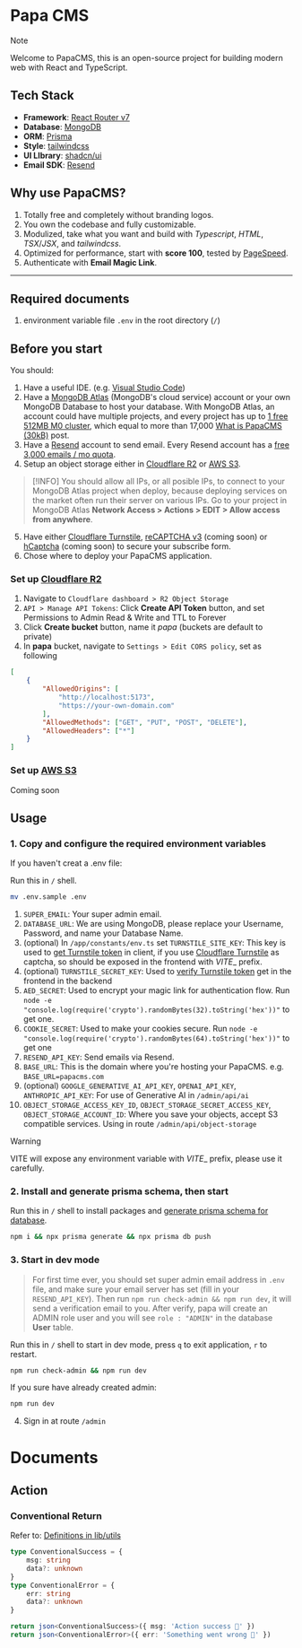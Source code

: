 # Papa CMS

<!-- prettier-ignore -->
> [!NOTE]
> Welcome to PapaCMS, this is an open-source project for building modern web with React and TypeScript.

## Tech Stack

-   **Framework**: [React Router v7](https://reactrouter.com/home/)
-   **Database**: [MongoDB](https://www.mongodb.com/)
-   **ORM**: [Prisma](https://www.prisma.io/)
-   **Style**: [tailwindcss](https://tailwindcss.com/)
-   **UI LIbrary**: [shadcn/ui](https://ui.shadcn.com/)
-   **Email SDK**: [Resend](https://resend.com/)

## Why use PapaCMS?

1. Totally free and completely without branding logos.
2. You own the codebase and fully customizable.
3. Modulized, take what you want and build with _Typescript_, _HTML_,
   _TSX_/_JSX_, and _tailwindcss_.
4. Optimized for performance, start with **score 100**, tested by
   [PageSpeed](https://pagespeed.web.dev/).
5. Authenticate with **Email Magic Link**.

---

## Required documents

1. environment variable file `.env` in the root directory (`/`)

## Before you start

You should:

1. Have a useful IDE. (e.g.
   [Visual Studio Code](https://code.visualstudio.com/))
2. Have a [MongoDB Atlas](https://www.mongodb.com/docs/atlas/) (MongoDB's cloud
   service) account or your own MongoDB Database to host your database. With
   MongoDB Atlas, an account could have multiple projects, and every project has
   up to [1 free 512MB M0 cluster](https://www.mongodb.com/pricing), which equal
   to more than 17,000
   [What is PapaCMS (30kB)](https://papacms.com/blog/what-is-papa) post.
3. Have a [Resend](https://resend.com/) account to send email. Every Resend
   account has a [free 3,000 emails / mo quota](https://resend.com/pricing).
4. Setup an object storage either in
   [Cloudflare R2](https://www.cloudflare.com/developer-platform/products/r2/)
   or [AWS S3](https://aws.amazon.com/s3/).

<!-- prettier-ignore -->
> [!INFO]
> You should allow all IPs, or all posible IPs, to connect to your MongoDB Atlas project when deploy, because deploying services on the market often run their server on various IPs. Go to your project in MongoDB Atlas **Network Access > Actions > EDIT > Allow access from anywhere**.

5. Have either
   [Cloudflare Turnstile](https://www.cloudflare.com/application-services/products/turnstile/),
   [reCAPTCHA v3](https://www.google.com/recaptcha/about/) (coming soon) or
   [hCaptcha](https://www.hcaptcha.com/) (coming soon) to secure your subscribe
   form.
6. Chose where to deploy your PapaCMS application.

### Set up [Cloudflare R2](https://www.cloudflare.com/developer-platform/products/r2/)

1. Navigate to `Cloudflare dashboard > R2 Object Storage`
2. `API > Manage API Tokens`: Click **Create API Token** button, and set
   Permissions to Admin Read & Write and TTL to Forever
3. Click **Create bucket** button, name it _papa_ (buckets are default to
   private)
4. In **papa** bucket, navigate to `Settings > Edit CORS policy`, set as
   following

```json
[
    {
        "AllowedOrigins": [
            "http://localhost:5173",
            "https://your-own-domain.com"
        ],
        "AllowedMethods": ["GET", "PUT", "POST", "DELETE"],
        "AllowedHeaders": ["*"]
    }
]
```

### Set up [AWS S3](https://aws.amazon.com/s3/)

Coming soon

## Usage

### 1. Copy and configure the required environment variables

If you haven't creat a .env file:

Run this in `/` shell.

```sh
mv .env.sample .env
```

1. `SUPER_EMAIL`: Your super admin email.
2. `DATABASE_URL`: We are using MongoDB, please replace your Username, Password,
   and name your Database Name.
3. (optional) In `/app/constants/env.ts` set `TURNSTILE_SITE_KEY`: This key is
   used to
   [get Turnstile token](https://developers.cloudflare.com/turnstile/get-started/)
   in client, if you use
   [Cloudflare Turnstile](https://www.cloudflare.com/products/turnstile/) as
   captcha, so should be exposed in the frontend with _VITE_\_ prefix.
4. (optional) `TURNSTILE_SECRET_KEY`: Used to
   [verify Turnstile token](https://developers.cloudflare.com/turnstile/get-started/server-side-validation/)
   get in the frontend in the backend
5. `AED_SECRET`: Used to encrypt your magic link for authentication flow. Run
   `node -e "console.log(require('crypto').randomBytes(32).toString('hex'))"` to
   get one.
6. `COOKIE_SECRET`: Used to make your cookies secure. Run
   `node -e "console.log(require('crypto').randomBytes(64).toString('hex'))"` to
   get one
7. `RESEND_API_KEY`: Send emails via Resend.
8. `BASE_URL`: This is the domain where you're hosting your PapaCMS. e.g.
   `BASE_URL=papacms.com`
9. (optional) `GOOGLE_GENERATIVE_AI_API_KEY`, `OPENAI_API_KEY`,
   `ANTHROPIC_API_KEY`: For use of Generative AI in `/admin/api/ai`
10. `OBJECT_STORAGE_ACCESS_KEY_ID`, `OBJECT_STORAGE_SECRET_ACCESS_KEY`,
    `OBJECT_STORAGE_ACCOUNT_ID`: Where you save your objects, accept S3
    compatible services. Using in route `/admin/api/object-storage`

<!-- prettier-ignore -->
> [!WARNING]
> VITE will expose any environment variable with _VITE_\_ prefix, please use it carefully.

### 2. Install and generate prisma schema, then start

Run this in `/` shell to install packages and
[generate prisma schema for database](https://www.prisma.io/docs/orm/overview/databases/mongodb#how-to-use-prisma-orm-with-mongodb).

```sh
npm i && npx prisma generate && npx prisma db push
```

### 3. Start in dev mode

> For first time ever, you should set super admin email address in `.env` file,
> and make sure your email server has set (fill in your `RESEND_API_KEY`). Then
> run `npm run check-admin && npm run dev`, it will send a verification email to
> you. After verify, papa will create an ADMIN role user and you will see
> `role : "ADMIN"` in the database **User** table.

Run this in `/` shell to start in dev mode, press `q` to exit application, `r`
to restart.

```sh
npm run check-admin && npm run dev
```

If you sure have already created admin:

```sh
npm run dev
```

4. Sign in at route `/admin`

# Documents

## Action

### Conventional Return

Refer to: [Definitions in lib/utils](./app/lib/utils.tsx)

```ts
type ConventionalSuccess = {
    msg: string
    data?: unknown
}
type ConventionalError = {
    err: string
    data?: unknown
}

return json<ConventionalSuccess>({ msg: 'Action success 🎉' })
return json<ConventionalError>({ err: 'Something went wrong 🚨' })
```
